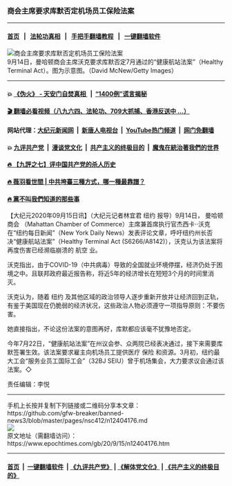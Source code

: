 ### 商会主席要求库默否定机场员工保险法案
------------------------

#### [首页](https://github.com/gfw-breaker/banned-news3/blob/master/README.md) &nbsp;&nbsp;|&nbsp;&nbsp; [法轮功真相](https://github.com/begood0513/basic/blob/master/README.md)  &nbsp;&nbsp;|&nbsp;&nbsp; [手把手翻墙教程](https://github.com/gfw-breaker/guides/wiki)  &nbsp;&nbsp;|&nbsp;&nbsp; [一键翻墙软件](https://github.com/gfw-breaker/nogfw/blob/master/README.md)  



<div><img alt="商会主席要求库默否定机场员工保险法案" class="attachment-djy_600_400 size-djy_600_400 wp-post-image" src="https://i.epochtimes.com/assets/uploads/2020/09/1cbacf1c1266a05ad69966c3e8b5fe67.jpg"/>
<div class="caption">
 9月14日，曼哈顿商会主席沃克要求库默否定7月通过的“健康航站法案”（Healthy Terminal Act）。图为示意图。（David McNew/Getty Images）
</div></div><hr/>

#### 💥 [《伪火》 - 天安门自焚真相 ](http://158.247.203.241:10000/videos/blog/weihuo.html)&nbsp; |&nbsp; [“1400例”谎言揭秘  ](http://158.247.203.241:10000/videos/blog/jiexi1400.html)

#### [ 🎬  翻墙必看视频（八九六四、法轮功、709大抓捕、香港反送中 ...）](https://github.com/gfw-breaker/links/blob/master/banned.md)

#### 网站代理：[大纪元新闻网](http://158.247.203.241:10080/gb/) &nbsp;|&nbsp; [新唐人电视台](http://158.247.203.241:8808/gb/)  &nbsp;|&nbsp; [YouTube热门频道](http://158.247.203.241/youtube.html) &nbsp;|&nbsp; [网门免翻墙](http://158.247.203.241:11000/show.aspx?name=ogHome)

#### 💥 [九评共产党](http://158.247.203.241:10000/videos/res/jiuping/)&nbsp; |&nbsp; [漫谈党文化](http://158.247.203.241:10000/videos/res/mtdwh/)&nbsp; |&nbsp; [共产主义的终极目的](http://158.247.203.241:10000/videos/res/zjmd/)&nbsp; |&nbsp; [魔鬼在統治著我們的世界](http://158.247.203.241:10000/videos/res/TheSpecter/)  

#### [ 🔥  【九評之七】评中国共产党的杀人历史](http://158.247.203.241:10000/videos/news/../res/jiuping/index.html)

#### [ 🔥  薇羽看世間 | 中共垮臺三種方式，哪一種最靠譜？](http://158.247.203.241:10000/videos/news/weiyu01.html)

#### [ 🔥  黨不叫我們知道的那些事](http://158.247.203.241:10000/videos/news/truth02.html)

<div><p>
 【大纪元2020年09月15日讯】（大纪元记者林宜君
 <ok href="https://www.epochtimes.com/gb/tag/%E7%BA%BD%E7%BA%A6.html">
  纽约
 </ok>
 报导）9月14日，
 <ok href="https://www.epochtimes.com/gb/tag/%E6%9B%BC%E5%93%88%E9%A1%BF.html">
  曼哈顿
 </ok>
 <ok href="https://www.epochtimes.com/gb/tag/%E5%95%86%E4%BC%9A.html">
  商会
 </ok>
 （Mahattan Chamber of Commerce）主席兼首席执行官杰西卡‧·沃克在“纽约每日新闻”（New York Daily News）发表评论文章，呼吁纽约州长否决“健康航站法案”（Healthy Terminal Act (S6266/A8142)），沃克认为该法案将再度伤害已经濒临崩溃的
 <ok href="https://www.epochtimes.com/gb/tag/%E8%88%AA%E7%A9%BA.html">
  航空
 </ok>
 业。
</p>
<p>
 沃克指出，由于COVID-19（中共病毒）导致的全国就业环境停摆，经济仍处于困境之中。且联邦政府最近报告称，将近5年的经济增长在短短3个月的时间里消灭。
</p>
<p>
 沃克认为，随着
 <ok href="https://www.epochtimes.com/gb/tag/%E7%BA%BD%E7%BA%A6.html">
  纽约
 </ok>
 及其他区域的政治领导人逐步重新开放并让经济回到正轨，有鉴于美国现在仍脆弱的经济状况，这些政治人物必须遵守一项指导原则：不要伤害。
</p>
<p>
 她直接指出，不论这份法案的意图再好，库默都应该毫不犹豫地否定。
</p>
<p>
 今年7月22日，“健康航站法案”在州议会参、众两院已经表决通过，接下来需要库默签署生效。该法案要求雇主向机场员工提供医疗
 <ok href="https://www.epochtimes.com/gb/tag/%E4%BF%9D%E9%99%A9.html">
  保险
 </ok>
 和资源。3月初，纽约最大工会“服务业员工国际工会”（32BJ SEIU）曾于机场集会，大力要求议会通过该法案。◇
</p>
<p>
 责任编辑：李悦
</p>
</div>
<hr/>
手机上长按并复制下列链接或二维码分享本文章：<br/>
https://github.com/gfw-breaker/banned-news3/blob/master/pages/nsc412/n12404176.md <br/>
<a href='https://github.com/gfw-breaker/banned-news3/blob/master/pages/nsc412/n12404176.md'><img src='https://github.com/gfw-breaker/banned-news3/blob/master/pages/nsc412/n12404176.md.png'/></a> <br/>
原文地址（需翻墙访问）：https://www.epochtimes.com/gb/20/9/15/n12404176.htm


------------------------
#### [首页](https://github.com/gfw-breaker/banned-news3/blob/master/README.md) &nbsp;|&nbsp; [一键翻墙软件](https://github.com/gfw-breaker/nogfw/blob/master/README.md) &nbsp;| [《九评共产党》](https://github.com/gfw-breaker/9ping.md/blob/master/README.md#九评之一评共产党是什么) | [《解体党文化》](https://github.com/gfw-breaker/jtdwh.md/blob/master/README.md) | [《共产主义的终极目的》](https://github.com/gfw-breaker/gczydzjmd.md/blob/master/README.md)


<img src='http://gfw-breaker.win/banned-news3/pages/nsc412/n12404176.md' width='0px' height='0px'/>